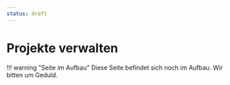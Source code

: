 ```yaml
---
status: draft
---
```


# Projekte verwalten


!!! warning "Seite im Aufbau"
    Diese Seite befindet sich noch im Aufbau. Wir bitten um Geduld.